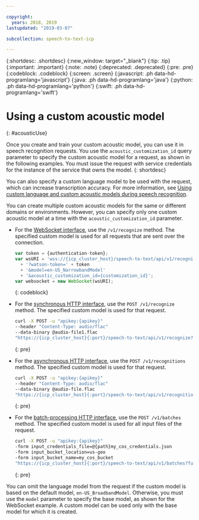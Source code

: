 ```yaml
---

copyright:
  years: 2018, 2019
lastupdated: "2019-03-07"

subcollection: speech-to-text-icp

---
```


{:shortdesc: .shortdesc}
{:new_window: target="_blank"}
{:tip: .tip}
{:important: .important}
{:note: .note}
{:deprecated: .deprecated}
{:pre: .pre}
{:codeblock: .codeblock}
{:screen: .screen}
{:javascript: .ph data-hd-programlang='javascript'}
{:java: .ph data-hd-programlang='java'}
{:python: .ph data-hd-programlang='python'}
{:swift: .ph data-hd-programlang='swift'}

# Using a custom acoustic model
{: #acousticUse}

Once you create and train your custom acoustic model, you can use it in speech recognition requests. You use the `acoustic_customization_id` query parameter to specify the custom acoustic model for a request, as shown in the following examples. You must issue the request with service credentials for the instance of the service that owns the model.
{: shortdesc}

You can also specify a custom language model to be used with the request, which can increase transcription accuracy. For more information, see [Using custom language and custom acoustic models during speech recognition](/docs/services/speech-to-text-icp/acoustic-both.html#useBothRecognize).

You can create multiple custom acoustic models for the same or different domains or environments. However, you can specify only one custom acoustic model at a time with the `acoustic_customization_id` parameter.

-   For the [WebSocket interface](/docs/services/speech-to-text-icp/websockets.html), use the `/v1/recognize` method. The specified custom model is used for all requests that are sent over the connection.

    ```javascript
    var token = {authentication-token};
    var wsURI = 'wss://{icp_cluster_host}/speech-to-text/api/v1/recognize'
      + '?watson-token=' + token
      + '&model=en-US_NarrowbandModel'
      + '&acoustic_customization_id={customization_id}';
    var websocket = new WebSocket(wsURI);
    ```
    {: codeblock}
-   For the [synchronous HTTP interface](/docs/services/speech-to-text-icp/http.html), use the `POST /v1/recognize` method. The specified custom model is used for that request.

    ```bash
    curl -X POST -u "apikey:{apikey}"
    --header "Content-Type: audio/flac"
    --data-binary @audio-file1.flac
    "https://{icp_cluster_host}{:port}/speech-to-text/api/v1/recognize?acoustic_customization_id={customization_id}"
    ```
    {: pre}
-   For the [asynchronous HTTP interface](/docs/services/speech-to-text-icp/async.html), use the `POST /v1/recognitions` method. The specified custom model is used for that request.

    ```bash
    curl -X POST -u "apikey:{apikey}"
    --header "Content-Type: audio/flac"
    --data-binary @audio-file.flac
    "https://{icp_cluster_host}{:port}/speech-to-text/api/v1/recognitions?acoustic_customization_id={customization_id}"
    ```
    {: pre}
-   For the [batch-processing HTTP interface](/docs/services/speech-to-text-icp/batch.html), use the `POST /v1/batches` method. The specified custom model is used for all input files of the request.

    ```bash
    curl -X POST -u "apikey:{apikey}"
    -form input_credentials_file=@{path}my_cos_credentials.json
    -form input_bucket_location=us-geo
    -form input_bucket_name=my_cos_bucket
    "https://{icp_cluster_host}{:port}/speech-to-text/api/v1/batches?function=recognize&acoustic_customization_id={customization_id}"
    ```
    {: pre}

You can omit the language model from the request if the custom model is based on the default model, `en-US_BroadbandModel`. Otherwise, you must use the `model` parameter to specify the base model, as shown for the WebSocket example. A custom model can be used only with the base model for which it is created.
